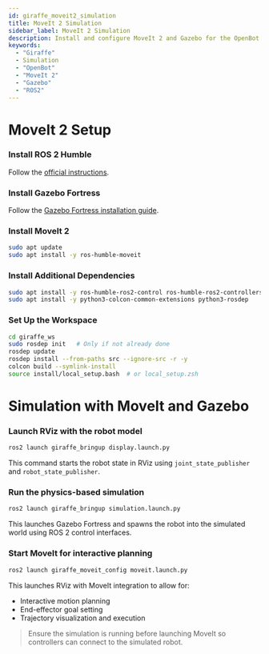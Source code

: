 ```yaml
---
id: giraffe_moveit2_simulation
title: MoveIt 2 Simulation
sidebar_label: MoveIt 2 Simulation
description: Install and configure MoveIt 2 and Gazebo for the OpenBot Giraffe workspace and run simulations.
keywords:
  - "Giraffe"
  - Simulation
  - "OpenBot"
  - "MoveIt 2"
  - "Gazebo"
  - "ROS2"
---
```


<!-- @format -->

# MoveIt 2 Setup

### Install ROS 2 Humble

Follow the [official instructions](https://docs.ros.org/en/humble/Installation.html).

### Install Gazebo Fortress

Follow the [Gazebo Fortress installation guide](https://gazebosim.org/docs/fortress/install_ubuntu/).

### Install MoveIt 2

```bash
sudo apt update
sudo apt install -y ros-humble-moveit
```

### Install Additional Dependencies

```bash
sudo apt install -y ros-humble-ros2-control ros-humble-ros2-controllers
sudo apt install -y python3-colcon-common-extensions python3-rosdep
```

### Set Up the Workspace

```bash
cd giraffe_ws
sudo rosdep init   # Only if not already done
rosdep update
rosdep install --from-paths src --ignore-src -r -y
colcon build --symlink-install
source install/local_setup.bash  # or local_setup.zsh
```

# Simulation with MoveIt and Gazebo

### Launch RViz with the robot model

```bash
ros2 launch giraffe_bringup display.launch.py
```

This command starts the robot state in RViz using `joint_state_publisher` and `robot_state_publisher`.

### Run the physics-based simulation

```bash
ros2 launch giraffe_bringup simulation.launch.py
```

This launches Gazebo Fortress and spawns the robot into the simulated world using ROS 2 control interfaces.

### Start MoveIt for interactive planning

```bash
ros2 launch giraffe_moveit_config moveit.launch.py
```

This launches RViz with MoveIt integration to allow for:

- Interactive motion planning
- End-effector goal setting
- Trajectory visualization and execution

> Ensure the simulation is running before launching MoveIt so controllers can connect to the simulated robot.
